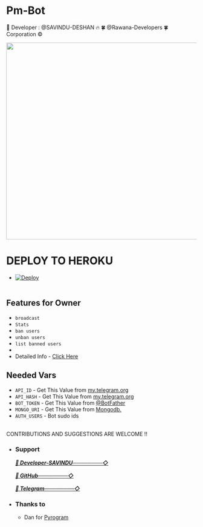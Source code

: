 # Pm-Bot
🌿 Developer : @SAVINDU-DESHAN 🔥 🍀  @Rawana-Developers  🍀  Corporation ©
<p align="center">
<img src="https://te.legra.ph/file/5a46aef0bbc8e4f2047a8.jpg" width="520", height="520"></p>


# DEPLOY TO HEROKU
* [![Deploy](https://www.herokucdn.com/deploy/button.svg)](https://heroku.com/deploy)
<br><br>

</details>

## Features for Owner
- `broadcast`
- `Stats`
- `ban users`
- `unban users`
- `list banned users`
- 
- Detailed Info - [Click Here](https://telegra.ph/Owner-Commands-05-19-11)

## Needed Vars
- `API_ID` - Get This Value from [my.telegram.org](https://my.telegram.org)
-  `API_HASH` - Get This Value from [my.telegram.org](https://my.telegram.org)
-  `BOT_TOKEN` - Get This Value from [@BotFather](https://my.telegram.org)
-  `MONGO_URI` - Get This Value from [Mongodb.](https://mongodb.com)
-  `AUTH_USERS` - Bot sudo ids
<br><br>

CONTRIBUTIONS AND SUGGESTIONS ARE WELCOME !!

* ### Support
    ***[🌴 Developer-SAVINDU────────◇](https://github.com/SAVINDU-DESHAN
)***<br></br>
***[🌴 GitHub────────◇](https://github.com/Rawana-Developers/)***  <br></br>
***[🌴 Telegram────────◇](https://t.me/Rawana_Developers)*** 

* ### Thanks to
   - Dan for [Pyrogram](https://github.com/Pyrogram)
